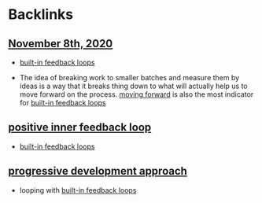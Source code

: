 
# Backlinks
## [November 8th, 2020](<November 8th, 2020.md>)
- [built-in feedback loops](<built-in feedback loops.md>)

- The idea of breaking work to smaller batches and measure them by ideas is a way that it breaks thing down to what will actually help us to move forward on the process. [moving forward](<moving forward.md>) is also the most indicator for [built-in feedback loops](<built-in feedback loops.md>)

## [positive inner feedback loop](<positive inner feedback loop.md>)
- [built-in feedback loops](<built-in feedback loops.md>)

## [progressive development approach](<progressive development approach.md>)
- looping with [built-in feedback loops](<built-in feedback loops.md>)

